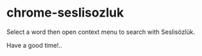# chrome-seslisozluk

Select a word then open context menu to search with Seslisözlük.

Have a good time!..
